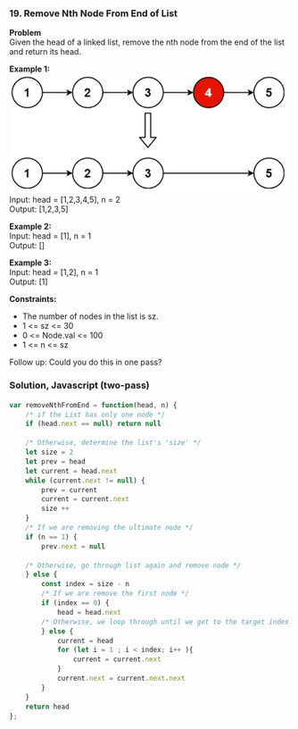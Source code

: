 ### 19. Remove Nth Node From End of List

**Problem**\
Given the head of a linked list, remove the nth node from the end of the list and return its head.

**Example 1:**\
![alt text](image-3.png)\
Input: head = [1,2,3,4,5], n = 2\
Output: [1,2,3,5]

**Example 2:**\
Input: head = [1], n = 1\
Output: []

**Example 3:**\
Input: head = [1,2], n = 1\
Output: [1]

**Constraints:**
- The number of nodes in the list is sz.
- 1 <= sz <= 30
- 0 <= Node.val <= 100
- 1 <= n <= sz

Follow up: Could you do this in one pass?

### Solution, Javascript (two-pass)
```javascript
var removeNthFromEnd = function(head, n) {
    /* if the List has only one node */
    if (head.next == null) return null 

    /* Otherwise, determine the list's 'size' */
    let size = 2
    let prev = head
    let current = head.next
    while (current.next != null) {
        prev = current
        current = current.next
        size ++
    } 
    /* If we are removing the ultimate node */
    if (n == 1) {   
        prev.next = null

    /* Otherwise, go through list again and remove node */
    } else {
        const index = size - n
        /* If we are remove the first node */
        if (index == 0) {
            head = head.next
        /* Otherwise, we loop through until we get to the target index */
        } else {
            current = head
            for (let i = 1 ; i < index; i++ ){
                current = current.next 
            }
            current.next = current.next.next
        }
    }
    return head
};
```